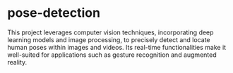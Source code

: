 # pose-detection
This project leverages computer vision techniques, incorporating deep learning models and image processing, to precisely detect and locate human poses within images and videos. Its real-time functionalities make it well-suited for applications such as gesture recognition and augmented reality.
